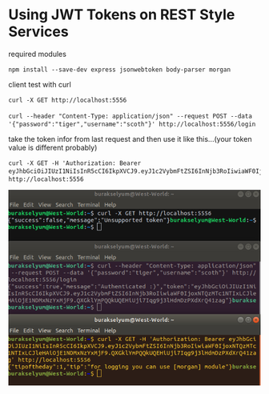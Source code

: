 # Using JWT Tokens on REST Style Services

required modules
```
npm install --save-dev express jsonwebtoken body-parser morgan
```

client test with curl
```
curl -X GET http://localhost:5556

curl --header "Content-Type: application/json" --request POST --data '{"password":"tiger","username":"scoth"}' http://localhost:5556/login
```

take the token infor from last request and then use it like this...(your token value is different probably)

```
curl -X GET -H 'Authorization: Bearer eyJhbGciOiJIUzI1NiIsInR5cCI6IkpXVCJ9.eyJ1c2VybmFtZSI6InNjb3RoIiwiaWF0IjoxNTQzMTc1NTIxLCJleHAiOjE1NDMxNzYxMjF9.QXGklYmPQQkUQEHiUji7Iqg9j3lHdmDzPXdXrQ41zag' http://localhost:5556
```

![snapshot](snapshot.png)